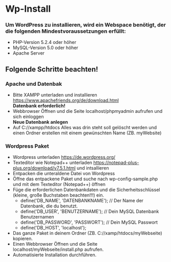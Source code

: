 # Wp-Install
### Um WordPress zu installieren, wird ein Webspace benötigt, der die folgenden Mindestvoraussetzungen erfüllt:<br>
* PHP-Version 5.2.4 oder höher
* MySQL-Version 5.0 oder höher
* Apache Server

## Folgende Schritte beachten!
### Apache und Datenbak
* Bitte XAMPP unterladen und installieren https://www.apachefriends.org/de/download.html<br>
<strong>Datenbank erforderlich!</strong><br>
* Webbrowser Öffnen und die Seite localhost/phpmyadmin aufrufen und sich einloggen<br>
<strong>Neue Datenbank anlegen</strong><br>
* Auf C://xampp/htdocs Alles was drin steht soll gelöscht werden und einen Ordner erstellen mit einem gewünschten Name (ZB. myWebsite)<br>

### Wordpress Paket
* Wordpress unterladen https://de.wordpress.org/
* Texteditor wie Notepad++ unterladen https://notepad-plus-plus.org/download/v7.5.1.html und intsallieren
* Entpacken die unteraldene Datei von Wordpress
* Öffne das entpackene Paket und suche nach wp-config-sample.php und mit dem Texteditor (Notepad++) öffnen 
* Füge die erforderlichen Datenbankdaten und die Sicherheitsschlüssel (kleine, große Buchstaben beachten!!!) ein.
  * define('DB_NAME', 'DATENBANKNAME'); // Der Name der Datenbank, die du benutzt.
  * define('DB_USER', 'BENUTZERNAME'); // Dein MySQL Datenbank Benutzernamen
  * define('DB_PASSWORD', 'PASSWORT'); // Dein MySQL Passwort
  * define('DB_HOST', 'localhost');
* Das ganze Paket in deinem Ordner (ZB. C://xamp/htdocs/myWebseite) kopieren.
* Einen Webbrowser Öffnen und die Seite localhost/myWebseite/install.php aufrufen.
* Automatisierte Installation durchführen.


